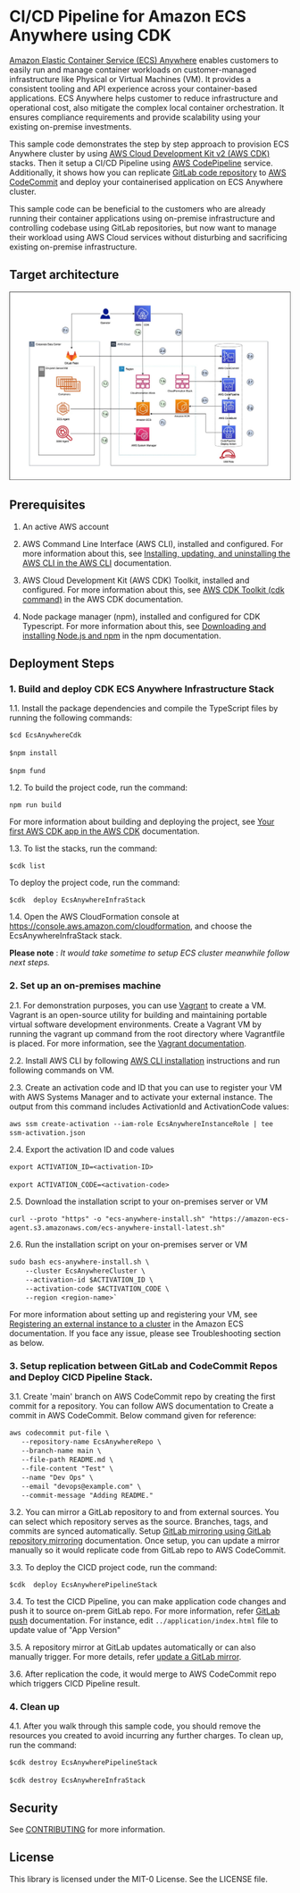 # CI/CD Pipeline for Amazon ECS Anywhere using CDK
[Amazon Elastic Container Service (ECS) Anywhere](https://aws.amazon.com/ecs/anywhere/) enables customers to easily run and manage container workloads on customer-managed infrastructure like Physical or Virtual Machines (VM). It provides a consistent tooling and API experience across your container-based applications. ECS Anywhere helps customer to reduce infrastructure and operational cost, also mitigate the complex local container orchestration. It ensures compliance requirements and provide scalability using your existing on-premise investments. 

 This sample code demonstrates the step by step approach to provision ECS Anywhere cluster by using [AWS Cloud Development Kit v2 (AWS CDK)](https://aws.amazon.com/cdk/) stacks. Then it setup a CI/CD Pipeline using [AWS CodePipeline](https://aws.amazon.com/codepipeline/) service. Additionally, it shows how you can replicate [GitLab code repository](https://docs.gitlab.com/ee/user/project/repository/) to [AWS CodeCommit](https://aws.amazon.com/codecommit/) and deploy your containerised application on ECS Anywhere cluster. 

This sample code can be beneficial to the customers who are already running their container applications using on-premise infrastructure and controlling codebase using GitLab repositories, but now want to manage their workload using AWS Cloud services without disturbing and sacrificing existing on-premise infrastructure.

## Target architecture 

![ECS-A](./images/ecs-a-pipeline.jpg)

## Prerequisites 

1. An active AWS account

2. AWS Command Line Interface (AWS CLI), installed and configured. For more information about this, see [Installing, updating, and uninstalling the AWS CLI in the AWS CLI](https://docs.aws.amazon.com/cli/latest/userguide/getting-started-install.html) documentation. 

3. AWS Cloud Development Kit (AWS CDK) Toolkit, installed and configured. For more information about this, see [AWS CDK Toolkit (cdk command)](https://docs.aws.amazon.com/cdk/latest/guide/cli.html) in the AWS CDK documentation.

4. Node package manager (npm), installed and configured for CDK Typescript. For more information about this, see [Downloading and installing Node.js and npm](https://docs.npmjs.com/downloading-and-installing-node-js-and-npm) in the npm documentation.

## Deployment Steps

### 1. Build and deploy CDK ECS Anywhere Infrastructure Stack

1.1. Install the package dependencies and compile the TypeScript files by running the following commands:

```
$cd EcsAnywhereCdk

$npm install

$npm fund
```
1.2. To build the project code, run the command:

```
npm run build
```
For more information about building and deploying the project, see [Your first AWS CDK app in the AWS CDK](https://docs.aws.amazon.com/cdk/latest/guide/hello_world.html#:~:text=the%20third%20parameter.-,Synthesize%20an%20AWS%20CloudFormation%20template,-Synthesize%20an%20AWS) documentation.

1.3. To list the stacks, run the command:

```
$cdk list
```    
To deploy the project code, run the command:
```
$cdk  deploy EcsAnywhereInfraStack
```
1.4. Open the AWS CloudFormation console at https://console.aws.amazon.com/cloudformation, and choose the EcsAnywhereInfraStack stack. 


**Please note** : *It would take sometime to setup ECS cluster meanwhile follow next steps.*

### 2. Set up an on-premises machine

2.1.  For demonstration purposes, you can use [Vagrant](https://www.vagrantup.com/) to create a VM. Vagrant is an open-source utility for building and maintaining portable virtual software development environments. Create a Vagrant VM by running the vagrant up command from the root directory where Vagrantfile is placed. For more information, see the [Vagrant documentation](https://www.vagrantup.com/docs/cli/up).

2.2.  Install AWS CLI by following [AWS CLI installation](https://docs.aws.amazon.com/cli/latest/userguide/getting-started-install.html) instructions and run following commands on VM. 

2.3. Create an activation code and ID that you can use to register your VM with AWS Systems Manager and to activate your external instance. The output from this command includes ActivationId and ActivationCode values: 

```
aws ssm create-activation --iam-role EcsAnywhereInstanceRole | tee ssm-activation.json
```

2.4. Export the activation ID and code values
```
export ACTIVATION_ID=<activation-ID>

export ACTIVATION_CODE=<activation-code>
```
2.5. Download the installation script to your on-premises server or VM
```
curl --proto "https" -o "ecs-anywhere-install.sh" "https://amazon-ecs-agent.s3.amazonaws.com/ecs-anywhere-install-latest.sh"
```
2.6. Run the installation script on your on-premises server or VM
```
sudo bash ecs-anywhere-install.sh \
    --cluster EcsAnywhereCluster \
    --activation-id $ACTIVATION_ID \
    --activation-code $ACTIVATION_CODE \
    --region <region-name>`
 ```

For more information about setting up and registering your VM, see [Registering an external instance to a cluster](https://docs.amazonaws.cn/en_us/AmazonECS/latest/developerguide/ecs-anywhere-registration.html) in the Amazon ECS documentation. If you face any issue, please see Troubleshooting section as below. 

### 3. Setup replication between GitLab and CodeCommit Repos and Deploy CICD Pipeline Stack.

3.1. Create 'main' branch on AWS CodeCommit repo by creating the first commit for a repository. You can follow AWS documentation to Create a commit in AWS CodeCommit. Below command given for reference:

 ```
aws codecommit put-file \
    --repository-name EcsAnywhereRepo \
    --branch-name main \
    --file-path README.md \
    --file-content "Test" \
    --name "Dev Ops" \
    --email "devops@example.com" \
    --commit-message "Adding README."
 ```

3.2. You can mirror a GitLab repository to and from external sources. You can select which repository serves as the source. Branches, tags, and commits are synced automatically. Setup [GitLab mirroring using GitLab repository mirroring](https://docs.gitlab.com/ee/user/project/repository/mirror/) documentation. Once setup, you can update a mirror manually so it would replicate code from GitLab repo to AWS CodeCommit.

3.3. To deploy the CICD project code, run the command:

```
$cdk  deploy EcsAnywherePipelineStack
```

3.4. To test the CICD Pipeline, you can make application code changes and push it to source on-prem GitLab repo. For more information, refer [GitLab push](https://docs.gitlab.com/ee/user/project/push_options.html) documentation. For instance, edit  `../application/index.html`  file to update value of "App Version" 

3.5. A repository mirror at GitLab updates automatically or can also manually trigger. For more details, refer [update a GitLab mirror](https://docs.gitlab.com/ee/user/project/repository/mirror/#update-a-mirror). 

3.6. After replication the code, it would merge to AWS CodeCommit repo which triggers CICD Pipeline result.

### 4. Clean up
4.1. After you walk through this sample code, you should remove the resources you created to avoid incurring any further charges. To clean up, run the command:

```
$cdk destroy EcsAnywherePipelineStack

$cdk destroy EcsAnywhereInfraStack
```


## Security

See [CONTRIBUTING](CONTRIBUTING.md#security-issue-notifications) for more information.



## License

This library is licensed under the MIT-0 License. See the LICENSE file.

